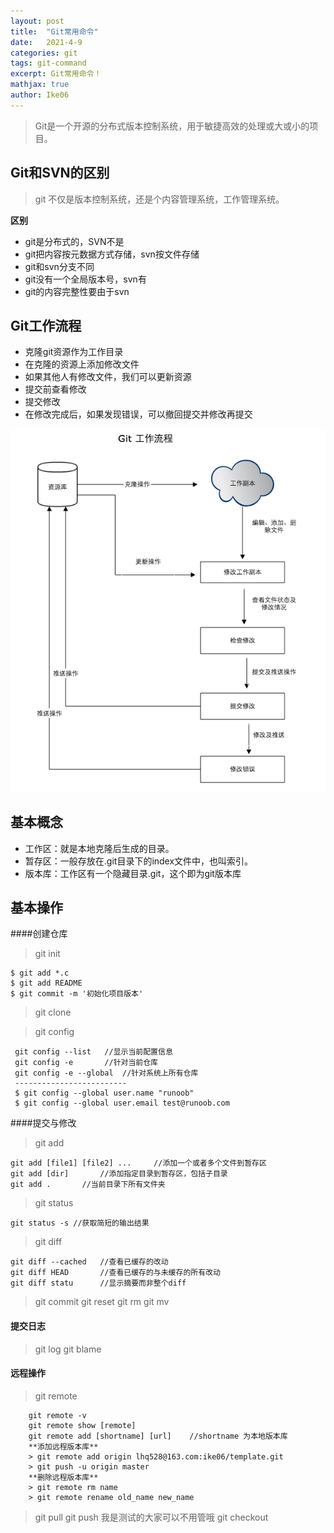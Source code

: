 ```yaml
---
layout: post
title:  "Git常用命令"
date:   2021-4-9
categories: git
tags: git-command
excerpt: Git常用命令！
mathjax: true
author: Ike06
---
```


> Git是一个开源的分布式版本控制系统，用于敏捷高效的处理或大或小的项目。
## Git和SVN的区别
> git 不仅是版本控制系统，还是个内容管理系统，工作管理系统。

**区别**
- git是分布式的，SVN不是
- git把内容按元数据方式存储，svn按文件存储
- git和svn分支不同
- git没有一个全局版本号，svn有
- git的内容完整性要由于svn

## Git工作流程
- 克隆git资源作为工作目录
- 在克隆的资源上添加修改文件
- 如果其他人有修改文件，我们可以更新资源
- 提交前查看修改
- 提交修改
- 在修改完成后，如果发现错误，可以撤回提交并修改再提交

![Git工作流程图](./../img/git工作流程.png)

## 基本概念

- 工作区：就是本地克隆后生成的目录。
- 暂存区：一般存放在.git目录下的index文件中，也叫索引。
- 版本库：工作区有一个隐藏目录.git，这个即为git版本库

## 基本操作
####创建仓库
> git init 
```shell
$ git add *.c
$ git add README
$ git commit -m '初始化项目版本'
```
> git clone

> git config
```jshelllanguage
 git config --list   //显示当前配置信息
 git config -e       //针对当前仓库
 git config -e --global  //针对系统上所有仓库
 -------------------------
 $ git config --global user.name "runoob"
 $ git config --global user.email test@runoob.com
```
####提交与修改
> git add 
```shell
git add [file1] [file2] ...		//添加一个或者多个文件到暂存区
git add [dir]		//添加指定目录到暂存区，包括子目录
git add .		//当前目录下所有文件夹
```
> git status
```
git status -s //获取简短的输出结果
```
> git diff
```shell
git diff --cached	//查看已缓存的改动
git diff HEAD 		//查看已缓存的与未缓存的所有改动
git diff statu 		//显示摘要而非整个diff
```
> git commit 
> git reset
> git rm
> git mv
#### 提交日志
> git log
> git blame
#### 远程操作
> git remote
```shell
	git remote -v
	git remote show [remote]
	git remote add [shortname] [url]	//shortname 为本地版本库
	**添加远程版本库**
	> git remote add origin lhq528@163.com:ike06/template.git
	> git push -u origin master
	**删除远程版本库**
	> git remote rm name
	> git remote rename old_name new_name

```

> git pull
> git push 
我是测试的大家可以不用管哦
> git checkout

